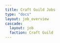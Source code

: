 ```yaml
---
title: Craft Guild Jobs
type: "docs"
layout: job_overview
cascade:
  layout: job
  faction: Craft Guild
---
```


